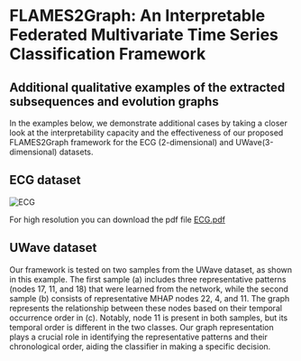 # FLAMES2Graph: An Interpretable Federated Multivariate Time Series Classification Framework

## Additional qualitative examples of the extracted subsequences and evolution graphs

In the examples below, we demonstrate additional cases by taking a closer look at the interpretability capacity and the effectiveness of our proposed FLAMES2Graph framework for the ECG (2-dimensional) and UWave(3-dimensional) datasets.

## ECG dataset
![ECG](https://user-images.githubusercontent.com/85762194/231487225-e5295a48-c872-42b6-a5db-a20c80ea7403.png)

For high resolution you can download the pdf file 
[ECG.pdf](https://github.com/anonymousger/FLAMES2Graph-Additional-examples/files/11212214/ECG.pdf)


## UWave dataset
Our framework is tested on two samples from the UWave dataset, as shown in this example. The first sample (a) includes three representative patterns (nodes 17, 11, and 18) that were learned from the network, while the second sample (b) consists of representative MHAP nodes 22, 4, and 11. The graph represents the relationship between these nodes based on their temporal occurrence order in (c). Notably, node 11 is present in both samples, but its temporal order is different in the two classes. Our graph representation plays a crucial role in identifying the representative patterns and their chronological order, aiding the classifier in making a specific decision.

